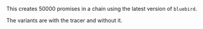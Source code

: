 This creates 50000 promises in a chain using the latest version of `bluebird`.

The variants are with the tracer and without it.